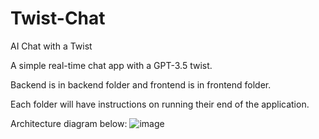 # Twist-Chat
AI Chat with a Twist

A simple real-time chat app with a GPT-3.5 twist.

Backend is in backend folder and frontend is in frontend folder.

Each folder will have instructions on running their end of the application.

Architecture diagram below:
![image](https://github.com/WeissSa/Twist-Chat/assets/76976842/947399bc-1091-499a-983b-74ba6c3e7f95)
